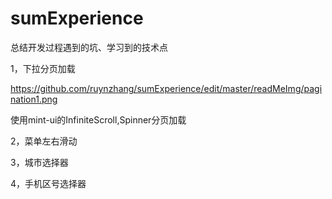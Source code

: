 # sumExperience
总结开发过程遇到的坑、学习到的技术点

1，下拉分页加载

 https://github.com/ruynzhang/sumExperience/edit/master/readMeImg/pagination1.png
 
 使用mint-ui的InfiniteScroll,Spinner分页加载
 

2，菜单左右滑动

3，城市选择器

4，手机区号选择器
